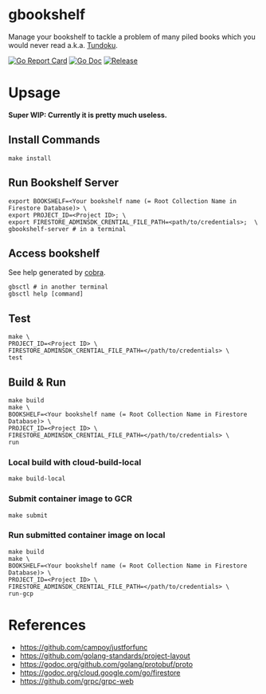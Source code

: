 # gbookshelf
Manage your bookshelf to tackle a problem of many piled books which you would never read a.k.a. [Tundoku](https://en.wikipedia.org/wiki/Tsundoku).

[![Go Report Card](https://goreportcard.com/badge/github.com/doi-t/gbookshelf?style=flat-square)](https://goreportcard.com/report/github.com/doi-t/gbookshelf)
[![Go Doc](https://img.shields.io/badge/godoc-reference-blue.svg?style=flat-square)](http://godoc.org/github.com/doi-t/gbookshelf)
[![Release](https://img.shields.io/github/release/doi-t/gbookshelf.svg?style=flat-square)](https://github.com/doi-t/gbookshelf/releases/latest)

# Upsage
**Super WIP: Currently it is pretty much useless.**

## Install Commands
```shell
make install
```

## Run Bookshelf Server
```shell
export BOOKSHELF=<Your bookshelf name (= Root Collection Name in Firestore Database)> \
export PROJECT_ID=<Project ID>; \
export FIRESTORE_ADMINSDK_CRENTIAL_FILE_PATH=<path/to/credentials>;  \
gbookshelf-server # in a terminal
```

## Access bookshelf
See help generated by [cobra](https://github.com/spf13/cobra).
```shell
gbsctl # in another terminal
gbsctl help [command]
```

## Test
```shell
make \
PROJECT_ID=<Project ID> \
FIRESTORE_ADMINSDK_CRENTIAL_FILE_PATH=</path/to/credentials> \
test
```

## Build & Run
```shell
make build
make \
BOOKSHELF=<Your bookshelf name (= Root Collection Name in Firestore Database)> \
PROJECT_ID=<Project ID> \
FIRESTORE_ADMINSDK_CRENTIAL_FILE_PATH=</path/to/credentials> \
run
```

### Local build with cloud-build-local
```shell
make build-local
```

### Submit container image to GCR
```shell
make submit
```

### Run submitted container image on local
```shell
make build
make \
BOOKSHELF=<Your bookshelf name (= Root Collection Name in Firestore Database)> \
PROJECT_ID=<Project ID> \
FIRESTORE_ADMINSDK_CRENTIAL_FILE_PATH=</path/to/credentials> \
run-gcp
```

# References
- https://github.com/campoy/justforfunc
- https://github.com/golang-standards/project-layout
- https://godoc.org/github.com/golang/protobuf/proto
- https://godoc.org/cloud.google.com/go/firestore
- https://github.com/grpc/grpc-web
